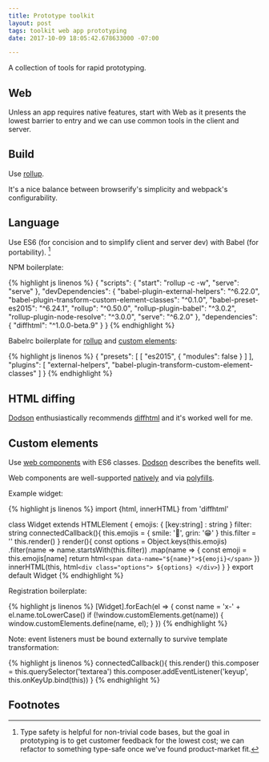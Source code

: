 ```yaml
---
title: Prototype toolkit
layout: post
tags: toolkit web app prototyping
date: 2017-10-09 18:05:42.678633000 -07:00

---
```



A collection of tools for rapid prototyping.

## Web

Unless an app requires native features, start with Web as it presents the lowest barrier to entry and we can use common tools in the client and server.

## Build

Use [rollup](https://rollupjs.org).
 
It's a nice balance between browserify's simplicity and webpack's configurability.

## Language

Use ES6 (for concision and to simplify client and server dev) with Babel (for portability). [^types]

[^types]: Type safety is helpful for non-trivial code bases, but the goal in prototyping is to get customer feedback for the lowest cost; we can refactor to something type-safe once we've found product-market fit.

NPM boilerplate:

{% highlight js linenos %}
{
  "scripts": {
    "start": "rollup -c -w",
    "serve": "serve"
  },
  "devDependencies": {
    "babel-plugin-external-helpers": "^6.22.0",
    "babel-plugin-transform-custom-element-classes": "^0.1.0",
    "babel-preset-es2015": "^6.24.1",
    "rollup": "^0.50.0",
    "rollup-plugin-babel": "^3.0.2",
    "rollup-plugin-node-resolve": "^3.0.0",
    "serve": "^6.2.0"
  },
  "dependencies": {
    "diffhtml": "^1.0.0-beta.9"
  }
}
{% endhighlight %}

Babelrc boilerplate for [rollup](https://github.com/rollup/rollup-plugin-babel#configuring-babel) and [custom elements](https://stackoverflow.com/a/41415441/1971682):

{% highlight js linenos %}
{
  "presets": [
    [
      "es2015",
      {
        "modules": false
      }
    ]
  ],
  "plugins": [
    "external-helpers",
    "babel-plugin-transform-custom-element-classes"
  ]
}
{% endhighlight %}

## HTML diffing

[Dodson] enthusiastically recommends [diffhtml](https://github.com/tbranyen/diffhtml) and it's worked well for me.

## Custom elements

Use [web components](https://www.webcomponents.org/introduction#how-do-i-define-a-new-html-element-) with ES6 classes. [Dodson] describes the benefits well.

Web components are well-supported [natively](http://caniuse.com/#search=custom%20elements) and via [polyfills](https://www.webcomponents.org/polyfills/).

Example widget:

{% highlight js linenos %}
import {html, innerHTML} from 'diffhtml'

class Widget extends HTMLElement {
  emojis: { [key:string] : string }
  filter: string
  connectedCallback(){
    this.emojis = {
      smile: '🙂',
      grin: '😁'
    }
    this.filter = ''
    this.render()
  }
  render(){
    const options = Object.keys(this.emojis)
      .filter(name => name.startsWith(this.filter))
      .map(name => {
        const emoji = this.emojis[name]
        return html`
          <span data-name="${name}">${emoji}</span>
        `
      })
    innerHTML(this, html`
      <div class="options">
      ${options}
      </div>
    `)
  }
}
export default Widget
{% endhighlight %}

Registration boilerplate:

{% highlight js linenos %}
[Widget].forEach(el => {
  const name = 'x-' + el.name.toLowerCase()
  if (!window.customElements.get(name)) {
    window.customElements.define(name, el);
  }
})
{% endhighlight %}

Note: event listeners must be bound externally to survive template transformation:

{% highlight js linenos %}
connectedCallback(){
  this.render()
  this.composer = this.querySelector('textarea')
  this.composer.addEventListener('keyup', this.onKeyUp.bind(this))
}
{% endhighlight %}

[Dodson]: https://medium.com/dev-channel/the-case-for-custom-elements-part-2-2efe42ce9133

## Footnotes



